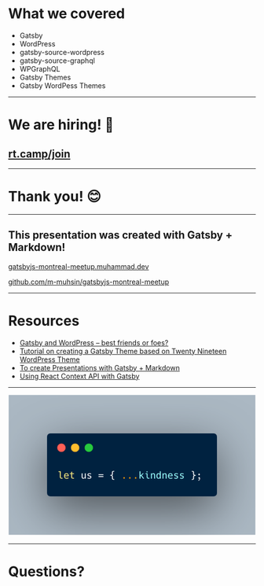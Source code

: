 # What we covered

- Gatsby
- WordPress
- gatsby-source-wordpress
- gatsby-source-graphql
- WPGraphQL
- Gatsby Themes
- Gatsby WordPess Themes

---

# We are hiring! 🤗

## [rt.camp/join](https://rt.camp/join)

---

# Thank you! 😊

---

## This presentation was created with Gatsby + Markdown!

[gatsbyjs-montreal-meetup.muhammad.dev](https://gatsbyjs-montreal-meetup.muhammad.dev/)

[github.com/m-muhsin/gatsbyjs-montreal-meetup](https://github.com/m-muhsin/gatsbyjs-montreal-meetup)

---

# Resources


- [Gatsby and WordPress – best friends or foes?](https://muhammad.dev/blog/gatsby-and-wordpress-best-friends-or-foes)
- [Tutorial on creating a Gatsby Theme based on Twenty Nineteen WordPress Theme](https://javascriptforwp.com/porting-the-twenty-nineteen-wordpress-theme-to-gatsby/)
- [To create Presentations with Gatsby + Markdown](https://github.com/fabe/gatsby-starter-deck)
- [Using React Context API with Gatsby](https://www.gatsbyjs.org/blog/2019-01-31-using-react-context-api-with-gatsby/)

---

![carbon](./carbon.png)

---

# Questions?